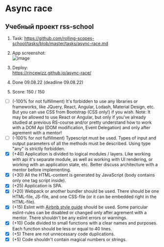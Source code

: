 # Async race
## Учебный проект rss-school

1. Task:
   https://github.com/rolling-scopes-school/tasks/blob/master/tasks/async-race.md
2. App screenshot:   
![image](https://user-images.githubusercontent.com/95530503/184137209-ee9328a2-b8e1-4686-ac8d-33fca1935d14.png)

3. Deploy:  
   https://rincewizz.github.io/async-race/
4. Done 09.08.22 (deadline 09.08.22)
5. Score: 150 / 150
- [ ] (-100% for not fulfillment) It's forbidden to use any libraries or frameworks, like JQuery, React, Angular, Lodash, Material Design, etc. But you can use CSS from Bootstrap (CSS only!) if you wish. Note: It may be allowed to use React or Angular, but only if you've already studied at previous RS-course and/or pretty understand how to work with a DOM Api (DOM modification, Event Delegation) and only after agrement with a mentor!
- [ ] (-100% for not fulfillment) Typescript must be used. Types of input and output parameters of all the methods must be described. Using type "any" is strictly forbidden.
- [x] (+40) Application is divided to logical modules / layers. Like working with api it's separate module, as well as working with UI rendering, or working with an application state, etc. Better discuss architecture with a mentor before implementing.
- [x] (+30) All the HTML-content is generated by JavaScript (body contains only one tag script inside).
- [x] (+25) Application is SPA.
- [x] (+20) Webpack or another bundler should be used. There should be one HTML-file, JS-file, and one CSS-file (or it can be embedded right in the HTML-file).
- [x] (+15) Eslint with [Airbnb style guide](https://github.com/airbnb/javascript) should be used. Some paricular eslint-rules can be disabled or changed only after agrement with a mentor. There shouldn't be any eslint errors or warnings.
- [x] (+10) Code divided to small functions with a clear names and purposes. Each function should be less or equal to 40 lines.
- [x] (+5) There are not unnecessary code duplications.
- [x] (+5) Code shouldn't contain magical numbers or strings.
